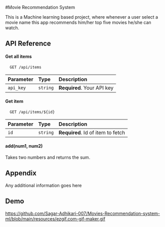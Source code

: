 
#Movie Recommendation System

This is a Machine learning based project, where whenever a user select a movie name this app recommends him/her top five movies he/she can watch.



## API Reference

#### Get all items

```http
  GET /api/items
```

| Parameter | Type     | Description                |
| :-------- | :------- | :------------------------- |
| `api_key` | `string` | **Required**. Your API key |

#### Get item

```http
  GET /api/items/${id}
```

| Parameter | Type     | Description                       |
| :-------- | :------- | :-------------------------------- |
| `id`      | `string` | **Required**. Id of item to fetch |

#### add(num1, num2)

Takes two numbers and returns the sum.

  
## Appendix

Any additional information goes here

  
## Demo
https://github.com/Sagar-Adhikari-007/Movies-Recommendation-system-ml/blob/main/resources/ezgif.com-gif-maker.gif



  